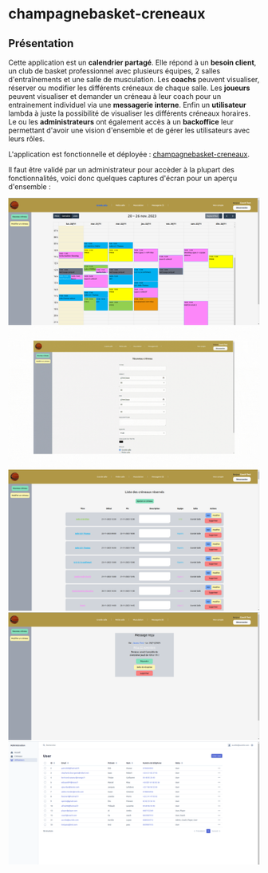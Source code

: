 # champagnebasket-creneaux

## Présentation

Cette application est un **calendrier partagé**.
Elle répond à un **besoin client**, un club de basket professionnel avec plusieurs équipes, 2 salles d'entraînements et une salle de musculation.
Les **coachs** peuvent visualiser, réserver ou modifier les différents créneaux de chaque salle.
Les **joueurs** peuvent visualiser et demander un créneau à leur coach pour un entrainement individuel via une **messagerie interne**.
Enfin un **utilisateur** lambda à juste la possibilité de visualiser les différents créneaux horaires.
Le ou les **administrateurs** ont également accès à un **backoffice** leur permettant d'avoir une vision d'ensemble et de gérer les utilisateurs avec leurs rôles.

L'application est fonctionnelle et déployée : [champagnebasket-creneaux](https://www.champagnebasket-creneaux.fr).

Il faut être validé par un administrateur pour accèder à la plupart des fonctionnalités, voici donc quelques captures d'écran pour un aperçu d'ensemble :

![ExempleGrandeSalle](public/assets/images/accueilAdmin.png)
![ExempleGrandeSalle](public/assets/images/nouveauCreneau.gif)
![ExempleGrandeSalle](public/assets/images/modifCreneau.png)
![ExempleGrandeSalle](public/assets/images/messagerie.png)
![ExempleGrandeSalle](public/assets/images/backoffice.png)

